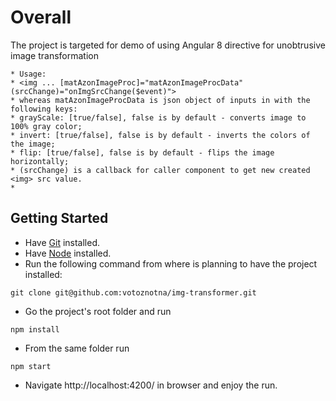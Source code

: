 # Overall

The project is targeted for demo of using Angular 8 directive for unobtrusive image transformation

```
* Usage:
* <img ... [matAzonImageProc]="matAzonImageProcData" (srcChange)="onImgSrcChange($event)">
* whereas matAzonImageProcData is json object of inputs in with the following keys:
* grayScale: [true/false], false is by default - converts image to 100% gray color;
* invert: [true/false], false is by default - inverts the colors of the image;
* flip: [true/false], false is by default - flips the image horizontally;
* (srcChange) is a callback for caller component to get new created <img> src value.
*
```

## Getting Started

* Have [Git](https://git-scm.com/downloads) installed.
* Have [Node](https://git-scm.com/downloads) installed. 
* Run the following command from where is planning to have the project installed: 
```
git clone git@github.com:votoznotna/img-transformer.git
```
* Go the project's root folder and run
```
npm install
```
* From the same folder run
```
npm start
``` 
* Navigate http://localhost:4200/ in browser and enjoy the run.



